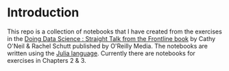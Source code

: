 #  Introduction
This repo is a collection of notebooks that I have created from the exercises in the [Doing Data Science : Straight Talk from the Frontline book][booklink] by Cathy O'Neil & Rachel Schutt published by O'Reilly Media. The notebooks are written using the [Julia language](https://julialang.org/). Currently there are notebooks for exercises in Chapters 2 & 3. 

[booklink]: https://www.oreilly.com/library/view/doing-data-science/9781449363871/
